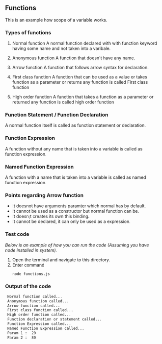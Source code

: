 ## Functions

This is an example how scope of a variable works.

### Types of functions
1. Normal function
A normal function declared with with function keyword having some name and not taken into a varibale.

2. Anonymous function
A function that doesn't have any name.

3. Arrow function
A function that follows arrow syntax for declaration.

4. First class function 
A function that can be used as a value or takes function as a parameter or returns any function is called First class function

5. High order function
A function that takes a function as a parameter or returned any function is called high order function

### Function Statement / Function Declaration
A normal function itself is called as function statement or declaration.

### Function Expression
A function without any name that is taken into a variable is called as function expression.

### Named Function Expression
A function with a name that is taken into a variable is called as named function expression.

### Points regarding Arrow function
- It doesnot have arguments paramter which normal has by default.
- It cannot be used as a constructor but normal function can be.
- It doesn;t creates its own this binding.
- It cannot be declared, it can only be used as a expression.

### Test code

_Below is an example of how you can run the code (Assuming you have node installed in system)._

1. Open the terminal and navigate to this directory.
2. Enter command
   ```sh
   node functions.js
   ```
### Output of the code

   ```sh
    Normal function called...
    Anonymous function called...
    Arrow function called...
    First class function called...
    High order function called...
    Function declaration or statement called...
    Function Expression called...
    Named Function Expression called...
    Param 1 :  20
    Param 2 :  80
   ```

